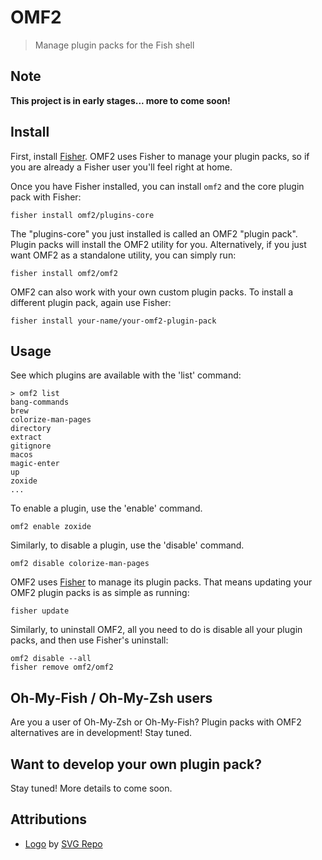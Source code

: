 # OMF2

> Manage plugin packs for the Fish shell

## Note

**This project is in early stages... more to come soon!**

## Install

First, install [Fisher][fisher]. OMF2 uses Fisher to manage your plugin packs, so if you are already a Fisher user you'll feel right at home.

Once you have Fisher installed, you can install `omf2` and the core plugin pack with Fisher:

```console
fisher install omf2/plugins-core
```

The "plugins-core" you just installed is called an OMF2 "plugin pack". Plugin packs will install the OMF2 utility for you. Alternatively, if you just want OMF2 as a standalone utility, you can simply run:

```console
fisher install omf2/omf2
```

OMF2 can also work with your own custom plugin packs. To install a different plugin pack, again use Fisher:

```console
fisher install your-name/your-omf2-plugin-pack
```

## Usage

See which plugins are available with the 'list' command:

```console
> omf2 list
bang-commands
brew
colorize-man-pages
directory
extract
gitignore
macos
magic-enter
up
zoxide
...
```

To enable a plugin, use the 'enable' command.

```console
omf2 enable zoxide
```

Similarly, to disable a plugin, use the 'disable' command.

```console
omf2 disable colorize-man-pages
```

OMF2 uses [Fisher][fisher] to manage its plugin packs. That means updating your OMF2 plugin packs is as simple as running:

```console
fisher update
```

Similarly, to uninstall OMF2, all you need to do is disable all your plugin packs, and then use Fisher's uninstall:

```console
omf2 disable --all
fisher remove omf2/omf2
```

## Oh-My-Fish / Oh-My-Zsh users

Are you a user of Oh-My-Zsh or Oh-My-Fish? Plugin packs with OMF2 alternatives are in development! Stay tuned.

## Want to develop your own plugin pack?

Stay tuned! More details to come soon.

## Attributions

- [Logo][logo] by <a href="https://www.svgrepo.com" target="_blank">SVG Repo</a>


[fisher]: https://github.com/jorgebucaran/fisher
[logo]: https://www.svgrepo.com/svg/156874/fish
